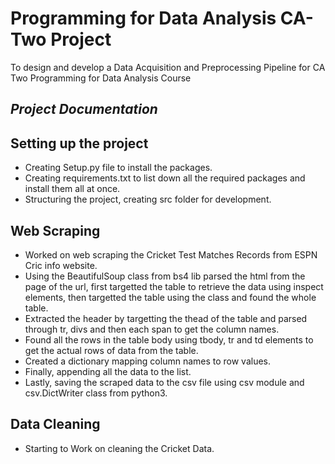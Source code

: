 # Programming for Data Analysis CA-Two Project

 To design and develop a Data Acquisition and Preprocessing Pipeline for CA Two Programming for Data Analysis Course

## *Project Documentation*

## Setting up the project

- Creating Setup.py file to install the packages.
- Creating requirements.txt to list down all the required packages and install them all at once.
- Structuring the project, creating src folder for development.

## Web Scraping

- Worked on web scraping the Cricket Test Matches Records from ESPN Cric info website.
- Using the BeautifulSoup class from bs4 lib parsed the html from the page of the url, first targetted the table to retrieve the data using inspect elements, then targetted the table using the class and found the whole table.
- Extracted the header by targetting the thead of the table and parsed through tr, divs and then each span to get the column names.
- Found all the rows in the table body using tbody, tr and td elements to get the actual rows of data from the table.
- Created a dictionary mapping column names to row values.
- Finally, appending all the data to the list.
- Lastly, saving the scraped data to the csv file using csv module and csv.DictWriter class from python3.

## Data Cleaning

- Starting to Work on cleaning the Cricket Data.
 

